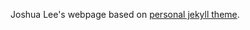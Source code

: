 Joshua Lee's webpage based on [personal jekyll theme](https://panossakkos.github.io/personal-jekyll-theme/).
